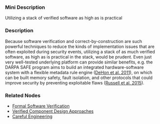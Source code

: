 ### Mini Description

Utilizing a stack of verified software as high as is practical

### Description

Because software verification and correct-by-construction are such powerful techniques to reduce the kinds of implementation issues that are often exploited during security events, utilizing a stack of as much verified software, as high as is practical in the stack, would be prudent. Even just very well-tested underlying platform can provide similar benefits, e.g. the DARPA SAFE program aims to build an integrated hardware-software system with a flexible metadata rule engine ([DeHon et al. 2011](http://repository.upenn.edu/cgi/viewcontent.cgi?article=1707&context=cis_papers)), on which can be built memory safety, fault isolation, and other protocols that could improve security by preventing exploitable flaws ([Russell et al. 2015](http://futureoflife.org/data/documents/research_priorities.pdf)).

### Related Nodes

- [Formal Software Verification](/Value_Alignment/Verification/Formal_Software_Verification/Formal_Software_Verification.md)
- [Verified Component Design Approaches](/Value_Alignment/Verification/Formal_Software_Verification/Verified_Component_Design_Approaches/Verified_Component_Design_Approaches.md)
- [Careful Engineering](/Value_Alignment/Validation/Avoiding_Reward_Hacking/Careful_Engineering/Careful_Engineering.md)
